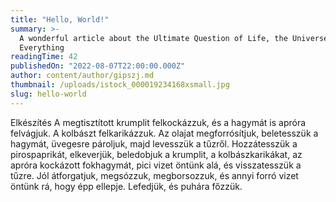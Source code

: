 ```yaml
---
title: "Hello, World!"
summary: >-
  A wonderful article about the Ultimate Question of Life, the Universe, and
  Everything
readingTime: 42
publishedOn: "2022-08-07T22:00:00.000Z"
author: content/author/gipszj.md
thumbnail: /uploads/istock_000019234168xsmall.jpg
slug: hello-world
---
```


Elkészítés
A megtisztított krumplit felkockázzuk, és a hagymát is apróra felvágjuk. A kolbászt felkarikázzuk.
Az olajat megforrósítjuk, beletesszük a hagymát, üvegesre pároljuk, majd levesszük a tűzről.
Hozzátesszük a pirospaprikát, elkeverjük, beledobjuk a krumplit, a kolbászkarikákat, az apróra kockázott fokhagymát, pici vizet öntünk alá, és visszatesszük a tűzre.
Jól átforgatjuk, megsózzuk, megborsozzuk, és annyi forró vizet öntünk rá, hogy épp ellepje. Lefedjük, és puhára főzzük.
